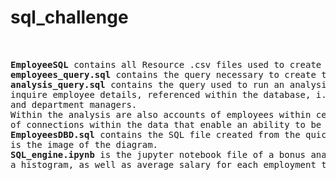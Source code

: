 # sql_challenge
<pre>


<b>EmployeeSQL</b> contains all Resource .csv files used to create tables for database.
<b>employees_query.sql</b> contains the query necessary to create the tables for each csv.
<b>analysis_query.sql</b> contains the query used to run an analysis based on the tables created to 
inquire employee details, referenced within the database, i.e. associated salaries, titles, departments, 
and department managers. 
Within the analysis are also accounts of employees within certain parameters, detailing the existence 
of connections within the data that enable an ability to be subqueried by things such as department name, hiring date. 
<b>EmployeesDBD.sql</b> contains the SQL file created from the quickdatabase diagram and the <b>QuickDBD-Employees DBD.png</b>
is the image of the diagram.
<b>SQL_engine.ipynb</b> is the jupyter notebook file of a bonus analysis reviewing common salary ranges visualized within 
a histogram, as well as average salary for each employment title charted in a bar plot.


</pre>
